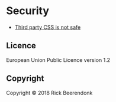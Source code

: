 # Security

* [Third party CSS is not safe](https://jakearchibald.com/2018/third-party-css-is-not-safe/)

## Licence

European Union Public Licence version 1.2

## Copyright

Copyright © 2018 Rick Beerendonk
